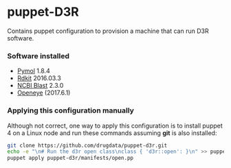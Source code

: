 [pymol]: https://sourceforge.net/projects/pymol/
[rdkit]: http://www.rdkit.org/
[blast]: https://blast.ncbi.nlm.nih.gov/Blast.cgi?PAGE_TYPE=BlastDocs&DOC_TYPE=Download
[openeye]: https://www.eyesopen.com/
# puppet-D3R
Contains puppet configuration to provision a machine that can run D3R software.

### Software installed

* [Pymol][pymol] 1.8.4
* [Rdkit][rdkit] 2016.03.3
* [NCBI Blast][blast] 2.3.0
* [Openeye][openeye] (2017.6.1)

### Applying this configuration manually

Although not correct, one way to apply this configuration is
to install puppet 4 on a Linux node and run these commands assuming
**git** is also installed:

```Bash
git clone https://github.com/drugdata/puppet-d3r.git
echo -e "\n# Run the d3r open class\nclass { 'd3r::open': }\n" >> puppet-d3r/manifests/open.pp
puppet apply puppet-d3r/manifests/open.pp
```


